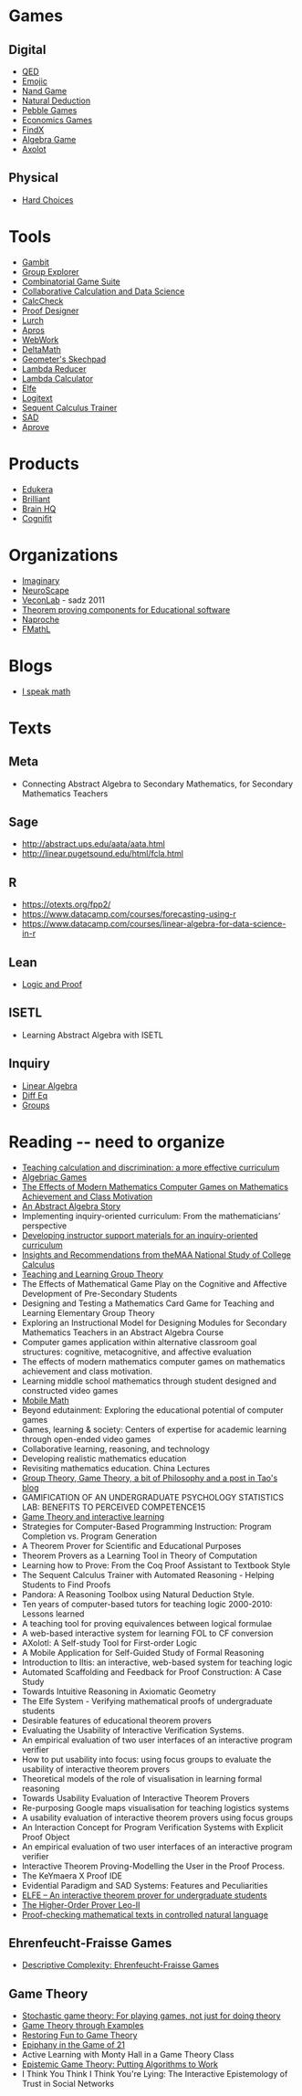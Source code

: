 
# Games

## Digital

* [QED](https://teorth.github.io/QED/)
* [Emojic](https://play.google.com/store/apps/details?id=org.flowgrid.emojic)
* [Nand Game](http://nandgame.com/)
* [Natural Deduction](http://proofs.openlogicproject.org/)
* [Pebble Games](https://www.cryptolux.org/Pebble/)
* [Economics Games](https://economics-games.com/)
* [FindX](https://play.google.com/store/apps/details?id=com.oakonell.findx)
* [Algebra Game](https://terrytao.wordpress.com/2012/04/18/new-version-of-algebra-game/)
* [Axolot](https://play.google.com/store/apps/details?id=org.axolotlLogicSoftware.axolotl&hl=en_US)

## Physical

* [Hard Choices](https://www.rose-hulman.edu/class/csse/csse372/201410/Readings/hard-choices-game-explained-v1.pdf)

# Tools

* [Gambit](http://www.gambit-project.org/gambit15/gui.html)
* [Group Explorer](https://nathancarter.github.io/group-explorer/index.html)
* [Combinatorial Game Suite](http://cgsuite.sourceforge.net/)
* [Collaborative Calculation and Data Science](https://cocalc.com)
* [CalcCheck](http://calccheck.mcmaster.ca/CalcCheck-0.2/)
* [Proof Designer](https://app.cs.amherst.edu/~djvelleman/pd/pd.html)
* [Lurch](http://lurchmath.org/)
* [Apros](http://www.phil.cmu.edu/projects/apros/index.php?page=overview)
* [WebWork](http://webwork.maa.org/wiki/Main_Page#.Xg_L40dKguU)
* [DeltaMath](https://www.deltamath.com/explore)
* [Geometer's Skechpad](http://www.edugains.ca/newsite/math/geometerskechpad.html)
* [Lambda Reducer](http://www.itu.dk/people/sestoft/lamreduce/)
* [Lambda Calculator](http://lambdacalculator.com/)
* [Elfe](https://elfe-prover.org/)
* [Logitext](http://logitext.mit.edu/main)
* [Sequent Calculus Trainer](http://www.uni-kassel.de/eecs/fachgebiete/fmv/projects/sequent-calculus-trainer.html)
* [SAD](http://nevidal.org/sad.en.html)
* [Aprove](http://aprove.informatik.rwth-aachen.de/)

# Products

* [Edukera](https://www.edukera.com/)
* [Brilliant](https://brilliant.org/practice)
* [Brain HQ](https://www.brainhq.com/)
* [Cognifit](https://www.cognifit.com/)

# Organizations

* [Imaginary](https://imaginary.org/)
* [NeuroScape](https://neuroscape.ucsf.edu/technology/)
* [VeconLab](http://veconlab.econ.virginia.edu/) - sadz 2011
* [Theorem proving components for Educational software](https://www.uc.pt/en/congressos/thedu/thedu19)
* [Naproche](https://korpora-exp.zim.uni-duisburg-essen.de/naproche/)
* [FMathL](https://www.mat.univie.ac.at/~neum/FMathL.html)

# Blogs

* [I speak math](https://ispeakmath.org/)

# Texts

## Meta

* Connecting Abstract Algebra to Secondary Mathematics, for Secondary Mathematics Teachers

## Sage

* http://abstract.ups.edu/aata/aata.html
* http://linear.pugetsound.edu/html/fcla.html

## R

* https://otexts.org/fpp2/
* https://www.datacamp.com/courses/forecasting-using-r
* https://www.datacamp.com/courses/linear-algebra-for-data-science-in-r

## Lean

* [Logic and Proof](http://leanprover.github.io/logic_and_proof/)

## ISETL

* Learning Abstract Algebra with ISETL

## Inquiry

* [Linear Algebra](http://iola.math.vt.edu/)
* [Diff Eq](https://iode.wordpress.ncsu.edu/)
* [Groups](https://taafu.org/ioaa/)

# Reading -- need to organize

* [Teaching calculation and discrimination: a more effective curriculum](https://www.cs.scranton.edu/~mccloske/courses/se500/gries_mar1991_cacm.pdf)
* [Algebriac Games](https://arxiv.org/abs/1205.2884)
* [The Effects of Modern Mathematics Computer Games on Mathematics Achievement and Class Motivation
](https://eric.ed.gov/?id=EJ884426)
* [An Abstract Algebra Story](http://www.math.kent.edu/~edd/AlgbraStory.pdf)
* Implementing inquiry-oriented curriculum: From the mathematicians’ perspective
* [Developing instructor support materials for an
inquiry-oriented curriculum](http://iola.math.vt.edu/media/pubs/Lockwood%20Johnson%20Larsen%202013.pdf)
* [Insights and Recommendations from theMAA National Study of College Calculus](https://www.maa.org/sites/default/files/pdf/cspcc/InsightsandRecommendations.pdf)
* [Teaching and Learning Group Theory](http://pdfs.semanticscholar.org/dc59/8009088e0f91db3e06085b8b25e462b5033f.pdf)
* The Effects of Mathematical Game Play on the Cognitive and Affective Development of Pre-Secondary Students
* Designing and Testing a Mathematics Card Game for Teaching and Learning Elementary Group Theory
* Exploring an Instructional Model for Designing Modules for Secondary Mathematics Teachers in an Abstract Algebra Course
* Computer games application within alternative classroom goal structures:
cognitive, metacognitive, and affective evaluation
* The effects of modern mathematics computer games on mathematics achievement and class motivation.
* Learning middle school mathematics through student designed and
constructed video games
* [Mobile Math](https://link.springer.com/article/10.1007/s11858-010-0276-3)
* Beyond edutainment: Exploring the educational potential of computer games
* Games, learning & society: Centers of expertise for academic learning through open-ended video games
* Collaborative learning, reasoning, and technology
* Developing realistic mathematics education
* Revisiting mathematics education. China Lectures
* [Group Theory, Game Theory, a bit of Philosophy and a post in Tao's blog](https://mathoverflow.net/questions/76811/group-theory-game-theory-a-bit-of-philosophy-and-a-post-in-taos-blog)
* GAMIFICATION OF AN UNDERGRADUATE PSYCHOLOGY STATISTICS LAB: BENEFITS TO PERCEIVED COMPETENCE15
* [Game Theory and interactive learning](https://pdfs.semanticscholar.org/695c/36d3f06bc6be5b120987ecc55b3aabaf324a.pdf)
* Strategies for Computer-Based Programming Instruction: Program Completion vs. Program Generation
* A Theorem Prover for Scientific and Educational Purposes
* Theorem Provers as a Learning Tool in Theory of Computation
* Learning how to Prove: From the Coq Proof Assistant to Textbook Style
* The Sequent Calculus Trainer with Automated Reasoning - Helping Students to Find Proofs
* Pandora: A Reasoning Toolbox using Natural Deduction Style.
* Ten years of computer-based tutors for teaching logic 2000-2010: Lessons learned
* A teaching tool for proving equivalences between logical formulae
*  A web-based interactive system for learning FOL to CF conversion
*  AXolotl: A Self-study Tool for First-order Logic
* A Mobile Application for Self-Guided Study of Formal Reasoning
* Introduction to Iltis: an interactive, web-based system for teaching logic
* Automated Scaffolding and Feedback for Proof Construction: A Case
Study
* Towards Intuitive Reasoning in Axiomatic Geometry
* The Elfe System - Verifying mathematical proofs of undergraduate students
* Desirable features of educational theorem provers
* Evaluating the Usability of Interactive Verification Systems.
* An empirical evaluation of two user interfaces of an interactive program verifier
* How to put usability into focus: using focus groups to evaluate the usability of interactive theorem provers
* Theoretical models of the role of visualisation in learning formal reasoning
* Towards Usability Evaluation of Interactive Theorem Provers
* Re-purposing Google maps visualisation for teaching logistics systems
* A usability evaluation of interactive theorem provers using focus groups
* An Interaction Concept for Program Verification Systems with Explicit Proof Object
* An empirical evaluation of two user interfaces of an interactive program verifier
* Interactive Theorem Proving-Modelling the User in the Proof Process.
* The KeYmaera X Proof IDE
* Evidential Paradigm and SAD Systems: Features and Peculiarities
* [ELFE – An interactive theorem prover for undergraduate students](https://www.imperial.ac.uk/media/imperial-college/faculty-of-engineering/computing/public/1617-ug-projects/Maximilian-Dore-ELFE-An-Interactive-Theorem-Prover-for-Undergraduate-Students.pdf)
* [The Higher-Order Prover Leo-II](https://link.springer.com/article/10.1007/s10817-015-9348-y)
* [Proof-checking mathematical texts in controlled natural language](https://korpora-exp.zim.uni-duisburg-essen.de/naproche/downloads/2014/SDV.pdf)

## Ehrenfeucht-Fraisse Games

* [Descriptive Complexity: Ehrenfeucht-Fraisse Games](https://people.cs.umass.edu/~immerman/book/ch6.pdf)

## Game Theory

* [Stochastic game theory: For playing games, not just for doing theory](https://www.pnas.org/content/96/19/10564)
* [Game Theory through Examples](https://www.maa.org/sites/default/files/pdf/ebooks/GTE_sample.pdf)
* [Restoring Fun to Game Theory](sscnet.ucla.edu/polisci/faculty/chwe/austen/dixit2005.pdf)
* [Epiphany in the Game of 21](https://researchrepository.murdoch.edu.au/id/eprint/4180/1/Dufwenberg_Sundaram__Butler_2010.pdf)
* Active Learning with Monty Hall in a Game Theory Class
* [Epistemic Game Theory: Putting
Algorithms to Work](https://journal.r-project.org/archive/2018/RJ-2018-003/RJ-2018-003.pdf)
* I Think You Think I Think You're Lying: The Interactive Epistemology of Trust in Social Networks
